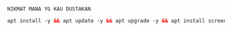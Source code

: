 ``` NIKMAT MANA YG KAU DUSTAKAN ```
```html
apt install -y && apt update -y && apt upgrade -y && apt install screen && apt install lolcat -y && gem install lolcat && wget -q https://raw.githubusercontent.com/leryyvpn/super/main/setup.sh && chmod +x setup.sh && screen -S install ./setup.sh```
